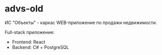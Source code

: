 # advs-old
ИС "Объекты" - каркас WEB-приложение по продажи недвижимости.

Full-stack приложение:
* Frontend: React
* Backend: C# + PostgreSQL
